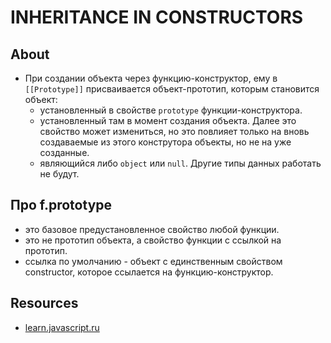 # INHERITANCE IN CONSTRUCTORS

## About
- При создании объекта через функцию-конструктор, ему в `[[Prototype]]` присваивается объект-прототип, которым становится объект:
  - установленный в свойстве `prototype` функции-конструктора.
  - установленный там в момент создания объекта. Далее это свойство может измениться, но это повлияет только на вновь создаваемые из этого конструтора объекты, но не на уже созданные.
  - являющийся либо `object` или `null`. Другие типы данных работать не будут.

## Про f.prototype
- это базовое предустановленное свойство любой функции.
- это не прототип объекта, а свойство функции с ссылкой на прототип.
- ссылка по умолчанию - объект с единственным свойством constructor, которое ссылается на функцию-конструктор.

## Resources
- [learn.javascript.ru](https://learn.javascript.ru/function-prototype)
